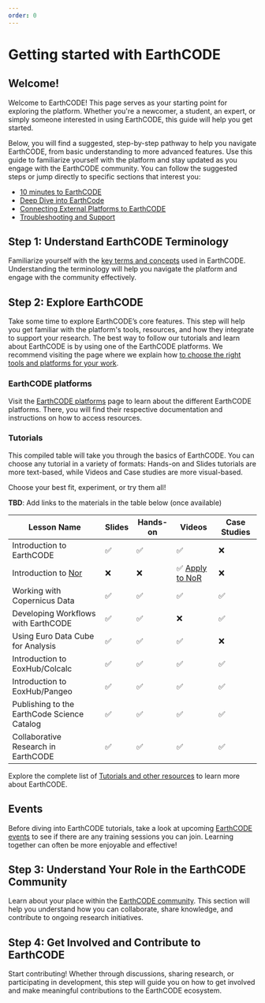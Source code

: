 ```yaml
---
order: 0
---
```

# Getting started with EarthCODE


## Welcome!

Welcome to EarthCODE! This page serves as your starting point for exploring the platform. Whether you're a newcomer, a student, an expert, or simply someone interested in using EarthCODE, this guide will help you get started.

Below, you will find a suggested, step-by-step pathway to help you navigate EarthCODE, from basic understanding to more advanced features. Use this guide to familiarize yourself with the platform and stay updated as you engage with the EarthCODE community. You can follow the suggested steps or jump directly to specific sections that interest you:

- [10 minutes to EarthCODE](./10%20minutes%20to%20EarthCODE.md)
- [Deep Dive into EarthCode](./Deep%20Dive%20into%20EarthCODE.md)
- [Connecting External Platforms to EarthCODE](./Connecting%20External%20Platforms%20to%20EarthCODE.md)
- [Troubleshooting and Support](./Troubleshooting%20and%20Support.md)

## Step 1: Understand EarthCODE Terminology

Familiarize yourself with the [key terms and concepts](./key-terms-and-concepts.md) used in EarthCODE. Understanding the terminology will help you navigate the platform and engage with the community effectively.

## Step 2: Explore EarthCODE

Take some time to explore EarthCODE’s core features. This step will help you get familiar with the platform's tools, resources, and how they integrate to support your research.
The best way to follow our tutorials and learn about EarthCODE is by using one of the EarthCODE platforms. We recommend visiting the page where we explain how [to choose the right tools and platforms for your work](../Technical%20Documentation/Working%20With%20Platforms%20and%20Sponsorship/).

### EarthCODE platforms

Visit the [EarthCODE platforms](../Technical%20Documentation/Working%20With%20Platforms%20and%20Sponsorship/) page to learn about the different EarthCODE platforms. There, you will find their respective documentation and instructions on how to access resources.

### Tutorials

This compiled table will take you through the basics of EarthCODE. You can choose any tutorial in a variety of formats: Hands-on and Slides tutorials are more text-based, while Videos and Case studies are more visual-based.

Choose your best fit, experiment, or try them all!

**TBD**: Add links to the materials in the table below (once available)

| **Lesson Name**                                | **Slides** | **Hands-on** | **Videos** | **Case Studies** |
|------------------------------------------------|------------|--------------|------------|------------------|
| Introduction to EarthCODE                      | ✅         | ✅           | ✅         | ❌               |
| Introduction to [Nor](https://nor-discover.org)| ❌         | ❌           | ✅ [Apply to NoR](https://youtu.be/IJEZRSac6EE?feature=shared)   | ❌               |
| Working with Copernicus Data                   | ✅         | ✅           | ✅         | ✅               |
| Developing Workflows with EarthCODE            | ✅         | ✅           | ❌         | ✅               |
| Using Euro Data Cube for Analysis              | ✅         | ✅           | ✅         | ❌               |
| Introduction to EoxHub/Colcalc                 | ✅         | ✅           | ✅         | ✅               |
| Introduction to EoxHub/Pangeo                  | ✅         | ✅           | ✅         | ✅               |
| Publishing to the EarthCode Science Catalog    | ✅         | ✅           | ✅         | ✅               |
| Collaborative Research in EarthCODE            | ✅         | ✅           | ✅         | ✅               |

 
Explore the complete list of [Tutorials and other resources](../Training%20and%20Resources/) to learn more about EarthCODE.

## Events

Before diving into EarthCODE tutorials, take a look at upcoming [EarthCODE events](../Training%20and%20Resources/Events%20and%20Workshops.md) to see if there are any training sessions you can join. Learning together can often be more enjoyable and effective!

## Step 3: Understand Your Role in the EarthCODE Community
Learn about your place within the [EarthCODE community](../Community%20and%20Collaboration/Getting%20Started%20With%20The%20EarthCODE%20Discourse/). This section will help you understand how you can collaborate, share knowledge, and contribute to ongoing research initiatives.

## Step 4: Get Involved and Contribute to EarthCODE
Start contributing! Whether through discussions, sharing research, or participating in development, this step will guide you on how to get involved and make meaningful contributions to the EarthCODE ecosystem.



